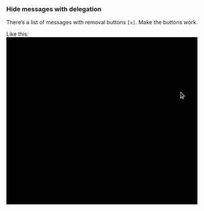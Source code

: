 ### Hide messages with delegation

There’s a list of messages with removal buttons  `[x]`. Make the buttons work.

Like this:
![JavaScript digital clock project](./gif/eventdelegation.gif)



